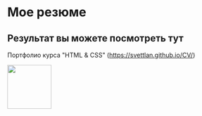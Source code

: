 #  Мое резюме

##  Результат вы можете посмотреть тут

Портфолио  курса  "HTML & CSS"  (https://svettlan.github.io/CV/)
<div id="header" aling="center">
    <img src="https://media.giphy.com/media/iFVTmBdUkLyQi1QJO9/giphy.gif" width="100"/ "резюме">
  </div>

